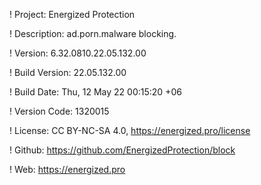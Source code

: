 ! Project: Energized Protection

! Description: ad.porn.malware blocking.

! Version: 6.32.0810.22.05.132.00

! Build Version: 22.05.132.00

! Build Date: Thu, 12 May 22 00:15:20 +06

! Version Code: 1320015

! License: CC BY-NC-SA 4.0, https://energized.pro/license

! Github: https://github.com/EnergizedProtection/block

! Web: https://energized.pro

